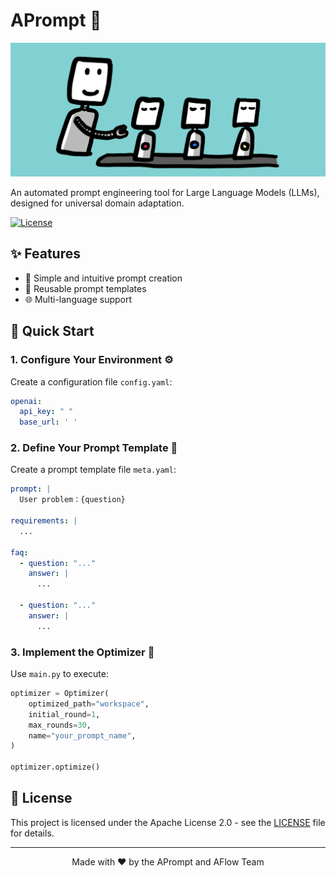 # APrompt 🤖

![Project Banner](readme_files/banner.png)

An automated prompt engineering tool for Large Language Models (LLMs), designed for universal domain adaptation.

[![License](https://img.shields.io/badge/License-Apache_2.0-blue.svg)](https://opensource.org/licenses/Apache-2.0)

## ✨ Features

- 🚀 Simple and intuitive prompt creation
- 🔄 Reusable prompt templates
- 🌐 Multi-language support

## 🚀 Quick Start

### 1. Configure Your Environment ⚙️

Create a configuration file `config.yaml`:

```yaml
openai:
  api_key: " "
  base_url: ' '
```

### 2. Define Your Prompt Template 📝

Create a prompt template file `meta.yaml`:
```yaml
prompt: |
  User problem：{question}

requirements: |
  ...

faq:
  - question: "..."
    answer: |
      ...

  - question: "..."
    answer: |
      ...
```

### 3. Implement the Optimizer 🔧

Use `main.py` to execute:
```python
optimizer = Optimizer(
    optimized_path="workspace",
    initial_round=1,
    max_rounds=30,
    name="your_prompt_name",
)

optimizer.optimize()
```

## 📄 License

This project is licensed under the Apache License 2.0 - see the [LICENSE](LICENSE) file for details.

---

<p align="center">Made with ❤️ by the APrompt and AFlow Team</p>